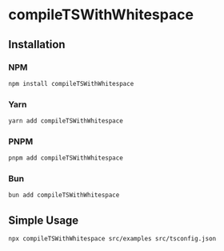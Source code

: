 # compileTSWithWhitespace

## Installation

### NPM

```bash
npm install compileTSWithWhitespace
```

### Yarn

```bash
yarn add compileTSWithWhitespace
```

### PNPM

```bash
pnpm add compileTSWithWhitespace
```

### Bun

```bash
bun add compileTSWithWhitespace
```

## Simple Usage

```bash
npx compileTSWithWhitespace src/examples src/tsconfig.json
```

